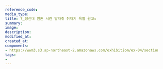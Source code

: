```yaml
---
reference_code:
media_type:
title: 7_정신대 원혼 서린 발자취 취재기 육필 원고★
summary:
image:
description:
modified_at:
created_at:
components:
- https://wwm3.s3.ap-northeast-2.amazonaws.com/exhibition/ex-04/section-01-right/7_정신대+원혼+서린+발자취+취재기+육필+원고★.jpg
tags:
-
---
```

